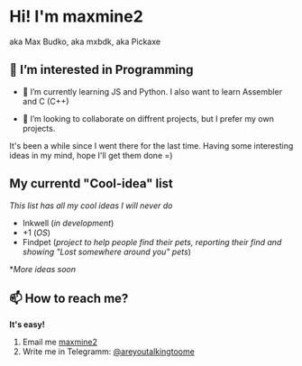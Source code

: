 # Hi! I'm maxmine2

aka Max Budko, aka mxbdk, aka Pickaxe

## 👀 I’m interested in Programming

- 🌱 I’m currently learning JS and Python. I also want to learn Assembler and C (C++)

- 💞️ I’m looking to collaborate on diffrent projects, but I prefer my own projects.


It's been a while since I went there for the last time.
Having some interesting ideas in my mind, hope I'll get them done =)

## My currentd "Cool-idea" list
*This list has all my cool ideas I will never do*
- Inkwell (*in development*)
- +1 (*OS*)
- Findpet (*project to help people find their pets, reporting their find and showing "Lost somewhere around you" pets*)

**More ideas soon*

## 📫 How to reach me?
**It's easy!**
1. Email me [maxmine2](mailto:mbudko2@gmail.com)
2. Write me in Telegramm: [@areyoutalkingtoome](https://t.me/areyoutalkingtoome)
